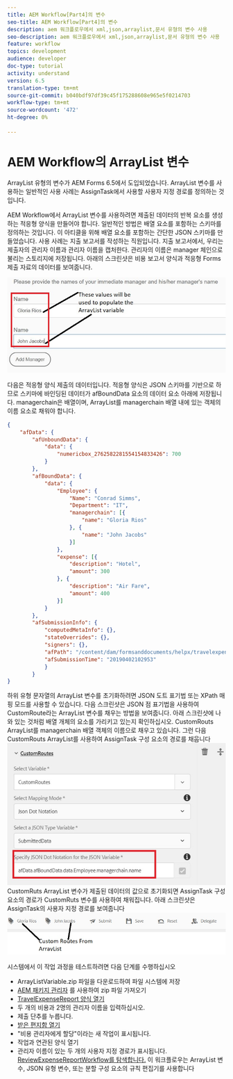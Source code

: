 ```yaml
---
title: AEM Workflow[Part4]의 변수
seo-title: AEM Workflow[Part4]의 변수
description: aem 워크플로우에서 xml,json,arraylist,문서 유형의 변수 사용
seo-description: aem 워크플로우에서 xml,json,arraylist,문서 유형의 변수 사용
feature: workflow
topics: development
audience: developer
doc-type: tutorial
activity: understand
version: 6.5
translation-type: tm+mt
source-git-commit: b040bdf97df39c45f175288608e965e5f0214703
workflow-type: tm+mt
source-wordcount: '472'
ht-degree: 0%

---
```



# AEM Workflow의 ArrayList 변수

ArrayList 유형의 변수가 AEM Forms 6.5에서 도입되었습니다. ArrayList 변수를 사용하는 일반적인 사용 사례는 AssignTask에서 사용할 사용자 지정 경로를 정의하는 것입니다.

AEM Workflow에서 ArrayList 변수를 사용하려면 제출된 데이터의 반복 요소를 생성하는 적응형 양식을 만들어야 합니다. 일반적인 방법은 배열 요소를 포함하는 스키마를 정의하는 것입니다. 이 아티클을 위해 배열 요소를 포함하는 간단한 JSON 스키마를 만들었습니다. 사용 사례는 지출 보고서를 작성하는 직원입니다. 지출 보고서에서, 우리는 제출자의 관리자 이름과 관리자 이름을 캡처한다. 관리자의 이름은 manager 체인으로 불리는 스토리지에 저장됩니다. 아래의 스크린샷은 비용 보고서 양식과 적응형 Forms 제출 자료의 데이터를 보여줍니다.

![지출 보고서](assets/expensereport.jpg)

다음은 적응형 양식 제출의 데이터입니다. 적응형 양식은 JSON 스키마를 기반으로 하므로 스키마에 바인딩된 데이터가 afBoundData 요소의 데이터 요소 아래에 저장됩니다. managerchain은 배열이며, ArrayList를 managerchain 배열 내에 있는 객체의 이름 요소로 채워야 합니다.

```json
{
    "afData": {
        "afUnboundData": {
            "data": {
                "numericbox_2762582281554154833426": 700
            }
        },
        "afBoundData": {
            "data": {
                "Employee": {
                    "Name": "Conrad Simms",
                    "Department": "IT",
                    "managerchain": [{
                        "name": "Gloria Rios"
                    }, {
                        "name": "John Jacobs"
                    }]
                },
                "expense": [{
                    "description": "Hotel",
                    "amount": 300
                }, {
                    "description": "Air Fare",
                    "amount": 400
                }]
            }
        },
        "afSubmissionInfo": {
            "computedMetaInfo": {},
            "stateOverrides": {},
            "signers": {},
            "afPath": "/content/dam/formsanddocuments/helpx/travelexpensereport",
            "afSubmissionTime": "20190402102953"
            }
        }
}
```

하위 유형 문자열의 ArrayList 변수를 초기화하려면 JSON 도트 표기법 또는 XPath 매핑 모드를 사용할 수 있습니다. 다음 스크린샷은 JSON 점 표기법을 사용하여 CustomRoute라는 ArrayList 변수를 채우는 방법을 보여줍니다. 아래 스크린샷에 나와 있는 것처럼 배열 개체의 요소를 가리키고 있는지 확인하십시오. CustomRouts ArrayList를 managerchain 배열 객체의 이름으로 채우고 있습니다.
그런 다음 CustomRouts ArrayList를 사용하여 AssignTask 구성 요소의 경로를 채웁니다
![사용자 지정 경로](assets/arraylist.jpg)
CustomRuts ArrayList 변수가 제출된 데이터의 값으로 초기화되면 AssignTask 구성 요소의 경로가 CustomRuts 변수를 사용하여 채워집니다. 아래 스크린샷은 AssignTask의 사용자 지정 경로를 보여줍니다
![asingtask](assets/customactions.jpg)

시스템에서 이 작업 과정을 테스트하려면 다음 단계를 수행하십시오

* ArrayListVariable.zip 파일을 다운로드하여 파일 시스템에 저장
* [AEM 패키지 관리자](assets/arraylistvariable.zip) 를 사용하여 zip 파일 가져오기
* [TravelExpenseReport 양식 열기](http://localhost:4502/content/dam/formsanddocuments/helpx/travelexpensereport/jcr:content?wcmmode=disabled)
* 두 개의 비용과 2명의 관리자 이름을 입력하십시오.
* 제출 단추를 누릅니다.
* [받은 편지함 열기](http://localhost:4502/aem/inbox)
* &quot;비용 관리자에게 할당&quot;이라는 새 작업이 표시됩니다.
* 작업과 연관된 양식 열기
* 관리자 이름이 있는 두 개의 사용자 지정 경로가 표시됩니다.
   [ReviewExpenseReportWorkflow를 탐색합니다.](http://localhost:4502/editor.html/conf/global/settings/workflow/models/ReviewExpenseReport.html) 이 워크플로우는 ArrayList 변수, JSON 유형 변수, 또는 분할 구성 요소의 규칙 편집기를 사용합니다
